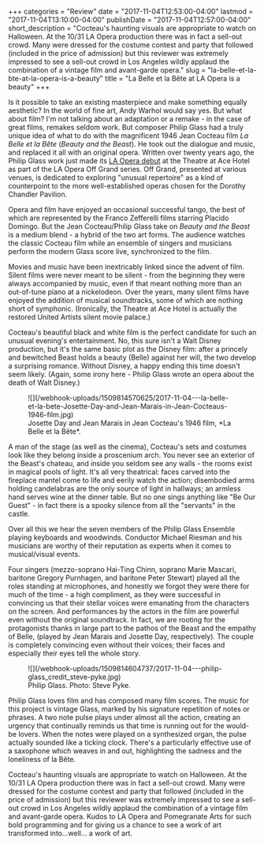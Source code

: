 +++
categories = "Review"
date = "2017-11-04T12:53:00-04:00"
lastmod = "2017-11-04T13:10:00-04:00"
publishDate = "2017-11-04T12:57:00-04:00"
short_description = "Cocteau's haunting visuals are appropriate to watch on Halloween. At the 10/31 LA Opera production there was in fact a sell-out crowd. Many were dressed for the costume contest and party that followed (included in the price of admission) but this reviewer was extremely impressed to see a sell-out crowd in Los Angeles wildly applaud the combination of a vintage film and avant-garde opera."
slug = "la-belle-et-la-bte-at-la-opera-is-a-beauty"
title = "La Belle et la Bête at LA Opera is a beauty"
+++

Is it possible to take an existing masterpiece and make something equally aesthetic? In the world of fine art, Andy Warhol would say yes. But what about film? I'm not talking about an adaptation or a remake - in the case of great films, remakes seldom work. But composer Philip Glass had a truly unique idea of what to do with the magnificent 1946 Jean Cocteau film *La Belle et la Bête* (*Beauty and the Beast*). He took out the dialogue and music, and replaced it all with an original opera. Written over twenty years ago, the Philip Glass work just made its [LA Opera debut](https://www.laopera.org/season/1718-Season/Belle/) at the Theatre at Ace Hotel as part of the LA Opera Off Grand series. Off Grand, presented at various venues, is dedicated to exploring "unusual repertoire" as a kind of counterpoint to the more well-established operas chosen for the Dorothy Chandler Pavilion. 

Opera and film have enjoyed an occasional successful tango, the best of which are represented by the Franco Zefferelli films starring Placido Domingo. But the Jean Cocteau/Philip Glass take on *Beauty and the Beast* is a medium blend - a hybrid of the two art forms. The audience watches the classic Cocteau film while an ensemble of singers and musicians perform the modern Glass score live, synchronized to the film.

Movies and music have been inextricably linked since the advent of film. Silent films were never meant to be silent - from the beginning they were always accompanied by music, even if that meant nothing more than an out-of-tune piano at a nickelodeon. Over the years, many silent films have enjoyed the addition of musical soundtracks, some of which are nothing short of symphonic. (Ironically, the Theatre at Ace Hotel is actually the restored United Artists silent movie palace.)

Cocteau's beautiful black and white film is the perfect candidate for such an unusual evening's entertainment. No, this sure isn't a Walt Disney production, but it's the same basic plot as the Disney film: after a princely and bewitched Beast holds a beauty (Belle) against her will, the two develop a surprising romance. Without Disney, a happy ending this time doesn't seem likely. (Again, some irony here - Philip Glass wrote an opera about the death of Walt Disney.) 

<figure data-type="image">
![](/webhook-uploads/1509814570625/2017-11-04---la-belle-et-la-bete-Josette-Day-and-Jean-Marais-in-Jean-Cocteaus-1946-film.jpg)
<figcaption>Josette Day and Jean Marais in Jean Cocteau's 1946 film, *La Belle et la Bête*.</figcaption>
</figure>

A man of the stage (as well as the cinema), Cocteau's sets and costumes look like they belong inside a proscenium arch. You never see an exterior of the Beast's chateau, and inside you seldom see any walls - the rooms exist in magical pools of light. It's all very theatrical: faces carved into the fireplace mantel come to life and eerily watch the action; disembodied arms holding candelabras are the only source of light in hallways; an armless hand serves wine at the dinner table. But no one sings anything like "Be Our Guest" - in fact there is a spooky silence from all the "servants" in the castle.

Over all this we hear the seven members of the Philip Glass Ensemble playing keyboards and woodwinds. Conductor Michael Riesman and his musicians are worthy of their reputation as experts when it comes to musical/visual events.

Four singers (mezzo-soprano Hai-Ting Chinn, soprano Marie Mascari, baritone Gregory Purnhagen, and baritone Peter Stewart) played all the roles standing at microphones, and honestly we forgot they were there for much of the time - a high compliment, as they were successful in convincing us that their stellar voices were emanating from the characters on the screen. And performances by the actors in the film are powerful even without the original soundtrack. In fact, we are rooting for the protagonists thanks in large part to the pathos of the Beast and the empathy of Belle, (played by Jean Marais and Josette Day, respectively). The couple is completely convincing even without their voices; their faces and especially their eyes tell the whole story.

<figure data-type="image">
![](/webhook-uploads/1509814604737/2017-11-04---philip-glass_credit_steve-pyke.jpg)
<figcaption>Philip Glass. Photo: Steve Pyke.</figcaption>
</figure>
 
Philip Glass loves film and has composed many film scores. The music for this project is vintage Glass, marked by his signature repetition of notes or phrases. A two note pulse plays under almost all the action, creating an urgency that continually reminds us that time is running out for the would-be lovers. When the notes were played on a synthesized organ, the pulse actually sounded like a ticking clock. There's a particularly effective use of a saxophone which weaves in and out, highlighting the sadness and the loneliness of la Bête. 
 
Cocteau's haunting visuals are appropriate to watch on Halloween. At the 10/31 LA Opera production there was in fact a sell-out crowd. Many were dressed for the costume contest and party that followed (included in the price of admission) but this reviewer was extremely impressed to see a sell-out crowd in Los Angeles wildly applaud the combination of a vintage film and avant-garde opera. Kudos to LA Opera and Pomegranate Arts for such bold programming and for giving us a chance to see a work of art transformed into...well… a work of art.
